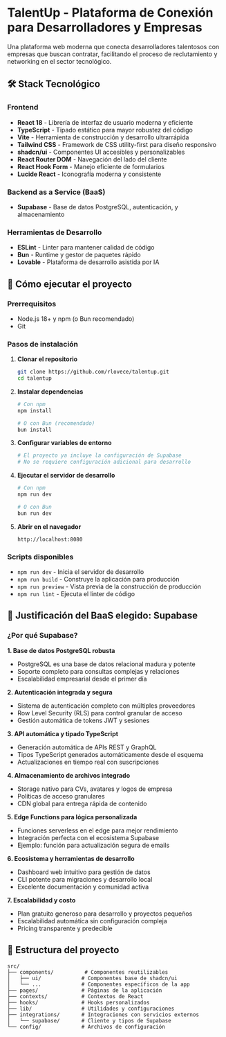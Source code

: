 # TalentUp - Plataforma de Conexión para Desarrolladores y Empresas

Una plataforma web moderna que conecta desarrolladores talentosos con empresas que buscan contratar, facilitando el proceso de reclutamiento y networking en el sector tecnológico.

## 🛠️ Stack Tecnológico

### Frontend
- **React 18** - Librería de interfaz de usuario moderna y eficiente
- **TypeScript** - Tipado estático para mayor robustez del código
- **Vite** - Herramienta de construcción y desarrollo ultrarrápida
- **Tailwind CSS** - Framework de CSS utility-first para diseño responsivo
- **shadcn/ui** - Componentes UI accesibles y personalizables
- **React Router DOM** - Navegación del lado del cliente
- **React Hook Form** - Manejo eficiente de formularios
- **Lucide React** - Iconografía moderna y consistente

### Backend as a Service (BaaS)
- **Supabase** - Base de datos PostgreSQL, autenticación, y almacenamiento

### Herramientas de Desarrollo
- **ESLint** - Linter para mantener calidad de código
- **Bun** - Runtime y gestor de paquetes rápido
- **Lovable** - Plataforma de desarrollo asistida por IA

## 🚀 Cómo ejecutar el proyecto

### Prerrequisitos
- Node.js 18+ y npm (o Bun recomendado)
- Git

### Pasos de instalación

1. **Clonar el repositorio**
   ```bash
   git clone https://github.com/rlovece/talentup.git
   cd talentup
   ```

2. **Instalar dependencias**
   ```bash
   # Con npm
   npm install
   
   # O con Bun (recomendado)
   bun install
   ```

3. **Configurar variables de entorno**
   ```bash
   # El proyecto ya incluye la configuración de Supabase
   # No se requiere configuración adicional para desarrollo
   ```

4. **Ejecutar el servidor de desarrollo**
   ```bash
   # Con npm
   npm run dev
   
   # O con Bun
   bun run dev
   ```

5. **Abrir en el navegador**
   ```
   http://localhost:8080
   ```

### Scripts disponibles
- `npm run dev` - Inicia el servidor de desarrollo
- `npm run build` - Construye la aplicación para producción
- `npm run preview` - Vista previa de la construcción de producción
- `npm run lint` - Ejecuta el linter de código

## 🎯 Justificación del BaaS elegido: Supabase

### ¿Por qué Supabase?

**1. Base de datos PostgreSQL robusta**
- PostgreSQL es una base de datos relacional madura y potente
- Soporte completo para consultas complejas y relaciones
- Escalabilidad empresarial desde el primer día

**2. Autenticación integrada y segura**
- Sistema de autenticación completo con múltiples proveedores
- Row Level Security (RLS) para control granular de acceso
- Gestión automática de tokens JWT y sesiones

**3. API automática y tipado TypeScript**
- Generación automática de APIs REST y GraphQL
- Tipos TypeScript generados automáticamente desde el esquema
- Actualizaciones en tiempo real con suscripciones

**4. Almacenamiento de archivos integrado**
- Storage nativo para CVs, avatares y logos de empresa
- Políticas de acceso granulares
- CDN global para entrega rápida de contenido

**5. Edge Functions para lógica personalizada**
- Funciones serverless en el edge para mejor rendimiento
- Integración perfecta con el ecosistema Supabase
- Ejemplo: función para actualización segura de emails

**6. Ecosistema y herramientas de desarrollo**
- Dashboard web intuitivo para gestión de datos
- CLI potente para migraciones y desarrollo local
- Excelente documentación y comunidad activa

**7. Escalabilidad y costo**
- Plan gratuito generoso para desarrollo y proyectos pequeños
- Escalabilidad automática sin configuración compleja
- Pricing transparente y predecible

## 📁 Estructura del proyecto

```
src/
├── components/          # Componentes reutilizables
│   ├── ui/             # Componentes base de shadcn/ui
│   └── ...             # Componentes específicos de la app
├── pages/              # Páginas de la aplicación
├── contexts/           # Contextos de React
├── hooks/              # Hooks personalizados
├── lib/                # Utilidades y configuraciones
├── integrations/       # Integraciones con servicios externos
│   └── supabase/       # Cliente y tipos de Supabase
└── config/             # Archivos de configuración
```

